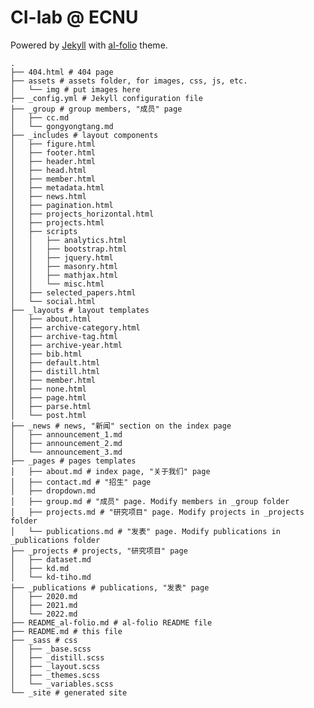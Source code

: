 # CI-lab @ ECNU

Powered by [Jekyll](https://jekyllrb.com/) with [al-folio](https://github.com/alshedivat/al-folio) theme.

    .
    ├── 404.html # 404 page
    ├── assets # assets folder, for images, css, js, etc.
    │   └── img # put images here
    ├── _config.yml # Jekyll configuration file
    ├── _group # group members, "成员" page
    │   ├── cc.md
    │   └── gongyongtang.md
    ├── _includes # layout components
    │   ├── figure.html
    │   ├── footer.html
    │   ├── header.html
    │   ├── head.html
    │   ├── member.html
    │   ├── metadata.html
    │   ├── news.html
    │   ├── pagination.html
    │   ├── projects_horizontal.html
    │   ├── projects.html
    │   ├── scripts
    │   │   ├── analytics.html
    │   │   ├── bootstrap.html
    │   │   ├── jquery.html
    │   │   ├── masonry.html
    │   │   ├── mathjax.html
    │   │   └── misc.html
    │   ├── selected_papers.html
    │   └── social.html
    ├── _layouts # layout templates
    │   ├── about.html
    │   ├── archive-category.html
    │   ├── archive-tag.html
    │   ├── archive-year.html
    │   ├── bib.html
    │   ├── default.html
    │   ├── distill.html
    │   ├── member.html
    │   ├── none.html
    │   ├── page.html
    │   ├── parse.html
    │   └── post.html
    ├── _news # news, "新闻" section on the index page
    │   ├── announcement_1.md
    │   ├── announcement_2.md
    │   └── announcement_3.md
    ├── _pages # pages templates
    │   ├── about.md # index page, "关于我们" page
    │   ├── contact.md # "招生" page
    │   ├── dropdown.md
    │   ├── group.md # "成员" page. Modify members in _group folder
    │   ├── projects.md # "研究项目" page. Modify projects in _projects folder
    │   └── publications.md # "发表" page. Modify publications in _publications folder
    ├── _projects # projects, "研究项目" page
    │   ├── dataset.md
    │   ├── kd.md
    │   └── kd-tiho.md
    ├── _publications # publications, "发表" page
    │   ├── 2020.md
    │   ├── 2021.md
    │   └── 2022.md
    ├── README_al-folio.md # al-folio README file
    ├── README.md # this file
    ├── _sass # css
    │   ├── _base.scss
    │   ├── _distill.scss
    │   ├── _layout.scss
    │   ├── _themes.scss
    │   └── _variables.scss
    └── _site # generated site

